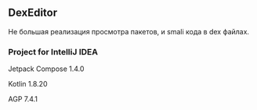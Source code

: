 ## DexEditor

Не большая реализация просмотра пакетов, и smali кода в dex файлах.

### Project for IntelliJ IDEA
Jetpack Compose 1.4.0

Kotlin 1.8.20

AGP 7.4.1